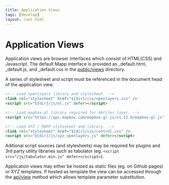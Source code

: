 ```yaml
---
title: Application Views
tags: [develop]
layout: root.html
---
```


# Application Views

Application views are browser interfaces which consist of HTML(CSS) and Javascript. The default Mapp interface is provided as _default.html, _default.js, and _default.css in the [public/views](https://github.com/GEOLYTIX/xyz/tree/master/public/views) directory.

A series of stylesheet and script must be referenced in the document head of the application view.

```html
<!-- Load openlayers library and stylesheet. -->
<link rel="stylesheet" href="${dir}/css/openlayers.css" />
<script src="${dir}/js/ol.js" defer></script>

<!-- Load mapbox-gl library required for mbtiles layer. -->
<script src="https://api.mapbox.com/mapbox-gl-js/v1.12.0/mapbox-gl.js" defer></script>

<!-- Load XYZ / MAPP stylesheet and library. -->
<link rel="stylesheet" href="${dir}/css/control.css" />
<script src="${dir}/js/xyz_openlayers.js" defer></script>
```

Aditional script sources (and stylesheets) may be required for plugins and 3rd party utility libraries such as tabulator (eg. `<script src="/js/tabulator.min.js" defer></script>`).

Application views may either be hosted as static files (eg. on Github pages) or XYZ templates. If hosted as template the view can be accessed through the [api/view](/xyz/docs/develop/api/view/) method which allows template parameter substitution.